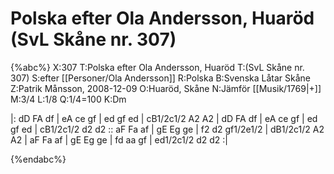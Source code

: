 # Polska efter Ola Andersson, Huaröd (SvL Skåne nr. 307)

{%abc%}
X:307
T:Polska efter Ola Andersson, Huaröd
T:(SvL Skåne nr. 307)
S:efter [[Personer/Ola Andersson]]
R:Polska
B:Svenska Låtar Skåne
Z:Patrik Månsson, 2008-12-09
O:Huaröd, Skåne
N:Jämför [[Musik/1769|+]]
M:3/4
L:1/8
Q:1/4=100
K:Dm

|: dD FA df | eA ce gf | ed gf ed | cB1/2c1/2 A2 A2 | dD FA df | eA ce gf |
ed gf ed | cB1/2c1/2 d2 d2 :: aF Fa af | gE Eg ge | f2 d2 gf1/2e1/2 | dB1/2c1/2 A2 A2 |
aF Fa af | gE Eg ge | fd aa gf | ed1/2c1/2 d2 d2 :|

{%endabc%}

